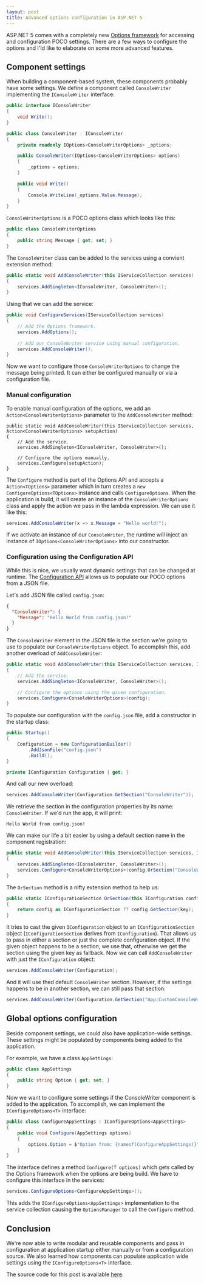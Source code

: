 ```yaml
---
layout: post
title: Advanced options configuration in ASP.NET 5
---
```


ASP.NET 5 comes with a completely new [Options framework](https://github.com/aspnet/Options) for accessing and configuration POCO settings. There are a few ways to configure the options and I'ld like to elaborate on some more advanced features.

## Component settings
When building a component-based system, these components probably have some settings. We define a component called `ConsoleWriter` implementing the `IConsoleWriter` interface:

```csharp
public interface IConsoleWriter
{
    void Write();
}

public class ConsoleWriter : IConsoleWriter
{
    private readonly IOptions<ConsoleWriterOptions> _options;

    public ConsoleWriter(IOptions<ConsoleWriterOptions> options)
    {
        _options = options;
    }

    public void Write()
    {
        Console.WriteLine(_options.Value.Message);
    }
}
```

`ConsoleWriterOptions` is a POCO options class which looks like this:

```csharp
public class ConsoleWriterOptions
{
    public string Message { get; set; }
}
```

The `ConsoleWriter` class can be added to the services using a convient extension method:

```csharp
public static void AddConsoleWriter(this IServiceCollection services)
{
    services.AddSingleton<IConsoleWriter, ConsoleWriter>();
}
```

Using that we can add the service:

```csharp
public void ConfigureServices(IServiceCollection services)
{
    // Add the Options framework.
    services.AddOptions();
    
    // Add our ConsoleWriter service using manual configuration.
    services.AddConsoleWriter();
}
```

Now we want to configure those `ConsoleWriterOptions` to change the message being printed. It can either be configured manually or via a configuration file.

### Manual configuration
To enable manual configuration of the options, we add an `Action<ConsoleWriterOptions>` parameter to the `AddConsoleWriter` method:

```
public static void AddConsoleWriter(this IServiceCollection services, Action<ConsoleWriterOptions> setupAction)
{
    // Add the service.
    services.AddSingleton<IConsoleWriter, ConsoleWriter>();

    // Configure the options manually.
    services.Configure(setupAction);
}
```

The `Configure` method is part of the Options API and accepts a `Action<TOptions>` parameter which in turn creates a `new ConfigureOptions<TOptions>` instance and calls `ConfigureOptions`. When the application is build, it will create an instance of the `ConsoleWriterOptions` class and apply the action we pass in the lambda expression. We can use it like this:

```csharp
services.AddConsoleWriter(x => x.Message = "Hello world!");
```

If we activate an instance of our `ConsoleWriter`, the runtime will inject an instance of `IOptions<ConsoleWriterOptions>` into our constructor.

### Configuration using the Configuration API
While this is nice, we usually want dynamic settings that can be changed at runtime. The [Configuration API](https://github.com/aspnet/Configuration/) allows us to populate our POCO options from a JSON file.

Let's add JSON file called `config.json`:

```json
{
  "ConsoleWriter": {
    "Message": "Hello World from config.json!"
  }
}
```

The `ConsoleWriter` element in the JSON file is the section we're going to use to populate our `ConsoleWriterOptions` object. To accomplish this, add another overload of `AddConsoleWriter`:

```csharp
public static void AddConsoleWriter(this IServiceCollection services, IConfigurationSection config)
{
    // Add the service.
    services.AddSingleton<IConsoleWriter, ConsoleWriter>();

    // Configure the options using the given configuration.
    services.Configure<ConsoleWriterOptions>(config);
}
```

To populate our configuration with the `config.json` file, add a constructor in the startup class:

```csharp
public Startup()
{
    Configuration = new ConfigurationBuilder()
        .AddJsonFile("config.json")
        .Build();
}

private IConfiguration Configuration { get; }
```

And call our new overload:

```csharp
services.AddConsoleWriter(Configuration.GetSection("ConsoleWriter"));
```

We retrieve the section in the configuration properties by its name: `ConsoleWriter`. If we'd run the app, it will print:

```
Hello World from config.json!
```

We can make our life a bit easier by using a default section name in the component registration:

```csharp
public static void AddConsoleWriter(this IServiceCollection services, IConfiguration config)
{
    services.AddSingleton<IConsoleWriter, ConsoleWriter>();
    services.Configure<ConsoleWriterOptions>(config.OrSection("ConsoleWriter"));
}
```

The `OrSection` method is a nifty extension method to help us:

```csharp
public static IConfigurationSection OrSection(this IConfiguration config, string key)
{
    return config as IConfigurationSection ?? config.GetSection(key);
}
```

It tries to cast the given `IConfiguration` object to an `IConfigurationSection` object (`IConfigurationSection` derives from `IConfiguration`). That allows us to pass in either a section or just the complete configuration object. If the given object happens to be a section, we use that, otherwise we get the section using the given key as fallback. Now we can call `AddConsoleWriter` with just the `IConfiguration` object:

```csharp
services.AddConsoleWriter(Configuration);
```

And it will use thed default `ConsoleWriter` section. However, if the settings happens to be in another section, we can still pass that section:

```csharp
services.AddConsoleWriter(Configuration.GetSection("App:CustomConsoleWriter"));
```

## Global options configuration
Beside component settings, we could also have application-wide settings. These settings might be populated by components being added to the application.

For example, we have a class `AppSettings`:

```csharp
public class AppSettings
{
    public string Option { get; set; }
}
```

Now we want to configure some settings if the ConsoleWriter component is added to the application. To accomplish, we can implement the `IConfigureOptions<T>` interface:

```csharp
public class ConfigureAppSettings : IConfigureOptions<AppSettings>
{
    public void Configure(AppSettings options)
    {
        options.Option = $"Option from: {nameof(ConfigureAppSettings)}";
    }
}
```

The interface defines a method `Configure(T options)` which gets called by the Options framework when the options are being build. We have to configure this interface in the services:

```csharp
services.ConfigureOptions<ConfigureAppSettings>();
```

This adds the `IConfigureOptions<AppSettings>` implementation to the service collection causing the `OptionsManager` to call the `Configure` method.

## Conclusion
We're now able to write modular and reusable components and pass in configuration at application startup either manually or from a configuration source. We also learned how components can populate application wide settings using the `IConfigureOptions<T>` interface.

The source code for this post is available [here](https://github.com/henkmollema/henkmollema.github.io/tree/master/samples/ComponentOptions).
